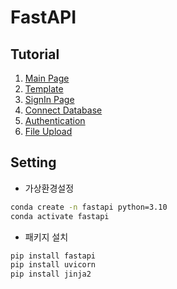 # FastAPI

## Tutorial
1. [Main Page](./01_main_page/)
2. [Template](./02_Template/)
3. [SignIn Page]()
4. [Connect Database]()
5. [Authentication]()
6. [File Upload]()


## Setting

- 가상환경설정
```bash
conda create -n fastapi python=3.10
conda activate fastapi
```

- 패키지 설치
```bash
pip install fastapi
pip install uvicorn
pip install jinja2
```